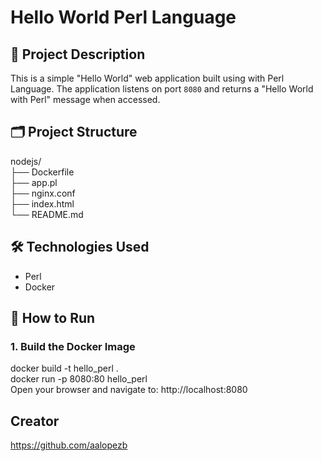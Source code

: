 # Hello World Perl Language

## 📄 Project Description
This is a simple "Hello World" web application built using with Perl Language. The application listens on port `8080` and returns a "Hello World with Perl" message when accessed.

## 🗂 Project Structure
nodejs/ <br>
├── Dockerfile <br>
├── app.pl <br>
├── nginx.conf <br>
├── index.html <br>
└── README.md

## 🛠 Technologies Used
- Perl
- Docker

## 🚀 How to Run

### 1. Build the Docker Image
docker build -t hello_perl .<br>
docker run -p 8080:80 hello_perl<br>
Open your browser and navigate to: http://localhost:8080

## Creator
https://github.com/aalopezb